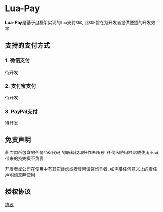 # Lua-Pay

  **Lua-Pay**是基于[cf](https://github.com/CandyMi/core_framework)框架实现的`lua`支付`SDK`, 此`SDK`旨在为开发者提供便捷的开发效率.

## 支持的支付方式

### 1. 微信支付

  待开发

### 2. 支付宝支付

  待开发

### 3. PayPal支付

  待开发

## 免责声明

  此库内所包含的任何`SDK`(代码)的解释权均归作者所有! 任何因使用缺陷或使用不当带来的损失概不负责.

  开发者或公司在使用中有其它疑虑或者疑问请咨询作者, 如需要任何意义上的责任声明请放弃使用.

## 授权协议

  [协议](https://github.com/CandyMi/lua-pay/blob/main/LICENSE)
